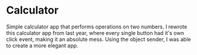 # Calculator
Simple calculator app that performs operations on two numbers. I rewrote this calculator app from last year, where every single button had it's own click event,
making it an absolute mess. Using the object sender, I was able to create a more elegant app. 
